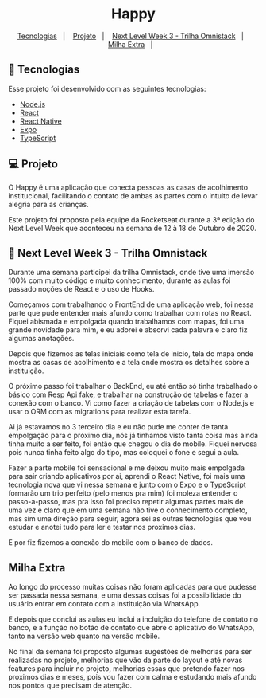 <h1 align='center'>
    Happy
</h1>

<p align='center'>
    <a href="#-tecnologias">Tecnologias</a>&nbsp;&nbsp;&nbsp;|&nbsp;&nbsp;&nbsp;
    <a href="#-projeto">Projeto</a>&nbsp;&nbsp;&nbsp;|&nbsp;&nbsp;&nbsp;
    <a href="#-next-level-week-3-->-trilha-omnistack">Next Level Week 3 - Trilha Omnistack</a>&nbsp;&nbsp;&nbsp;|&nbsp;&nbsp;&nbsp;
    <a href="#milha-extra">Milha Extra</a>&nbsp;&nbsp;&nbsp;|&nbsp;&nbsp;&nbsp;
</p>

## 🚀 Tecnologias

Esse projeto foi desenvolvido com as seguintes tecnologias:

- [Node.js](https://nodejs.org/en/)
- [React](https://reactjs.org)
- [React Native](https://facebook.github.io/react-native/)
- [Expo](https://expo.io/)
- [TypeScript](https://www.typescriptlang.org/)

## 💻 Projeto

O Happy é uma aplicação que conecta pessoas as casas de acolhimento institucional, facilitando o contato de ambas as partes com o intuito de levar alegria para as crianças.

Este projeto foi proposto pela equipe da Rocketseat durante a 3ª edição do Next Level Week que aconteceu na semana de 12 à 18 de Outubro de 2020.

## 🚀 Next Level Week 3 - Trilha Omnistack

Durante uma semana participei da trilha Omnistack, onde tive uma imersão 100% com muito código e muito conhecimento, durante as aulas foi passado noções de React e o uso de Hooks. 

Começamos com trabalhando o FrontEnd de uma aplicação web, foi nessa parte que pude entender mais afundo como trabalhar com rotas no React. Fiquei abismada e empolgada quando trabalhamos com mapas, foi uma grande novidade para mim, e eu adorei e absorvi cada palavra e claro fiz algumas anotações.

Depois que fizemos as telas iniciais como tela de inicio, tela do mapa onde mostra as casas de acolhimento e a tela onde mostra os detalhes sobre a instituição.

O próximo passo foi trabalhar o BackEnd, eu até então só tinha trabalhado o básico com Resp Api fake, e trabalhar na construção de tabelas e fazer a conexão com o banco. Vi como fazer a criação de tabelas com o Node.js e usar o ORM com as migrations para realizar esta tarefa.

Ai já estavamos no 3 terceiro dia e eu não pude me conter de tanta empolgação para o próximo dia, nós já tinhamos visto tanta coisa mas ainda tinha muito a ser feito, foi então que chegou o dia do mobile. Fiquei nervosa pois nunca tinha feito algo do tipo, mas coloquei o fone e segui a aula.

Fazer a parte mobile foi sensacional e me deixou muito mais empolgada para sair criando aplicativos por ai, aprendi o React Native, foi mais uma tecnologia nova que vi nessa semana e junto com o Expo e o TypeScript formarão um trio perfeito (pelo menos pra mim) foi moleza entender o passo-a-passo, mas pra isso foi preciso repetir algumas partes mais de uma vez e claro que em uma semana não tive o conhecimento completo, mas sim uma direção para seguir, agora sei as outras tecnologias que vou estudar e anotei tudo para ler e testar nos proximos dias.

E por fiz fizemos a conexão do mobile com o banco de dados.

## Milha Extra

Ao longo do processo muitas coisas não foram aplicadas para que pudesse ser passada nessa semana, e uma dessas coisas foi a possibilidade do usuário entrar em contato com a instituição via WhatsApp.

E depois que conclui as aulas eu inclui a incluição do telefone de contato no banco, e a função no botão de contato que abre o aplicativo do WhatsApp, tanto na versão web quanto na versão mobile.

No final da semana foi proposto algumas sugestões de melhorias para ser realizadas no projeto, melhorias que vão da parte do layout e até novas features para incluir no projeto, melhorias essas que pretendo fazer nos proximos dias e meses, pois vou fazer com calma e estudando mais afundo nos pontos que precisam de atenção.

